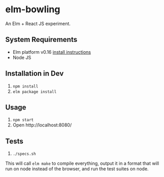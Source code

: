 # elm-bowling
An Elm + React JS experiment.

## System Requirements

* Elm platform v0.16 [install instructions][1]
* Node JS

## Installation in Dev

1. `npm install`
2. `elm package install`

## Usage

1. `npm start`
3. Open http://localhost:8080/

## Tests

1. `./specs.sh`

This will call `elm make` to compile everything, output it in a format that will run on node instead of the browser, and run the test suites on node.

[1]: http://elm-lang.org/install